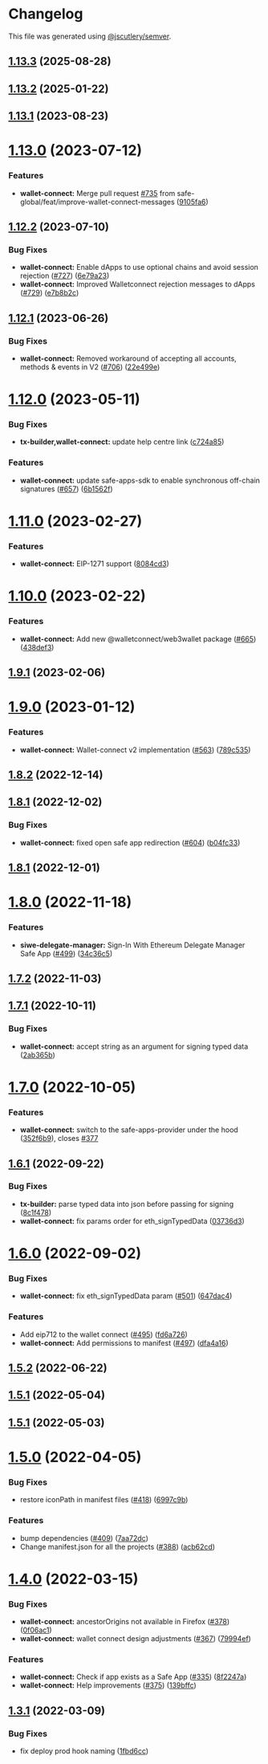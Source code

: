 # Changelog

This file was generated using [@jscutlery/semver](https://github.com/jscutlery/semver).

## [1.13.3](https://github.com/safe-global/safe-react-apps/compare/wallet-connect-1.13.2...wallet-connect-1.13.3) (2025-08-28)



## [1.13.2](https://github.com/safe-global/safe-react-apps/compare/wallet-connect-1.13.1...wallet-connect-1.13.2) (2025-01-22)



## [1.13.1](https://github.com/safe-global/safe-react-apps/compare/wallet-connect-1.13.0...wallet-connect-1.13.1) (2023-08-23)



# [1.13.0](https://github.com/safe-global/safe-react-apps/compare/wallet-connect-1.12.2...wallet-connect-1.13.0) (2023-07-12)


### Features

* **wallet-connect:** Merge pull request [#735](https://github.com/safe-global/safe-react-apps/issues/735) from safe-global/feat/improve-wallet-connect-messages ([9105fa6](https://github.com/safe-global/safe-react-apps/commit/9105fa6cdbc825e0bd6e99e7031d81552ad0df33))



## [1.12.2](https://github.com/safe-global/safe-react-apps/compare/wallet-connect-1.12.1...wallet-connect-1.12.2) (2023-07-10)


### Bug Fixes

* **wallet-connect:** Enable dApps to use optional chains and avoid session rejection ([#727](https://github.com/safe-global/safe-react-apps/issues/727)) ([6e79a23](https://github.com/safe-global/safe-react-apps/commit/6e79a23599a64e9917eb8bc4fd990a12970f2f08))
* **wallet-connect:** Improved Walletconnect rejection messages to dApps ([#729](https://github.com/safe-global/safe-react-apps/issues/729)) ([e7b8b2c](https://github.com/safe-global/safe-react-apps/commit/e7b8b2c18c3af1dc829e0ec49e7726cc22370fe9))



## [1.12.1](https://github.com/safe-global/safe-react-apps/compare/wallet-connect-1.12.0...wallet-connect-1.12.1) (2023-06-26)


### Bug Fixes

* **wallet-connect:** Removed workaround of accepting all accounts, methods & events in V2 ([#706](https://github.com/safe-global/safe-react-apps/issues/706)) ([22e499e](https://github.com/safe-global/safe-react-apps/commit/22e499ef0a213f61e6629ae758160afa47e8d370))



# [1.12.0](https://github.com/safe-global/safe-react-apps/compare/wallet-connect-1.11.0...wallet-connect-1.12.0) (2023-05-11)


### Bug Fixes

* **tx-builder,wallet-connect:** update help centre link ([c724a85](https://github.com/safe-global/safe-react-apps/commit/c724a8566e81bc895c0fa42213ba6ef98992f9a6))


### Features

* **wallet-connect:** update safe-apps-sdk to enable synchronous off-chain signatures ([#657](https://github.com/safe-global/safe-react-apps/issues/657)) ([6b1562f](https://github.com/safe-global/safe-react-apps/commit/6b1562f59eeaff662c212ee0b71f7df602cf0185))



# [1.11.0](https://github.com/safe-global/safe-react-apps/compare/wallet-connect-1.10.0...wallet-connect-1.11.0) (2023-02-27)


### Features

* **wallet-connect:** EIP-1271 support ([8084cd3](https://github.com/safe-global/safe-react-apps/commit/8084cd36ca19fb740db740d3279774f6e3e1b890))



# [1.10.0](https://github.com/safe-global/safe-react-apps/compare/wallet-connect-1.9.1...wallet-connect-1.10.0) (2023-02-22)


### Features

* **wallet-connect:** Add new @walletconnect/web3wallet package ([#665](https://github.com/safe-global/safe-react-apps/issues/665)) ([438def3](https://github.com/safe-global/safe-react-apps/commit/438def39d8aa00a3fd9808b8a494d647723cfd26))



## [1.9.1](https://github.com/safe-global/safe-react-apps/compare/wallet-connect-1.9.0...wallet-connect-1.9.1) (2023-02-06)



# [1.9.0](https://github.com/safe-global/safe-react-apps/compare/wallet-connect-1.8.2...wallet-connect-1.9.0) (2023-01-12)


### Features

* **wallet-connect:** Wallet-connect v2 implementation ([#563](https://github.com/safe-global/safe-react-apps/issues/563)) ([789c535](https://github.com/safe-global/safe-react-apps/commit/789c5356873e0d53b5972a8ea840f76acfa886f3))



## [1.8.2](https://github.com/safe-global/safe-react-apps/compare/wallet-connect-1.8.1...wallet-connect-1.8.2) (2022-12-14)



## [1.8.1](https://github.com/safe-global/safe-react-apps/compare/wallet-connect-1.8.0...wallet-connect-1.8.1) (2022-12-02)


### Bug Fixes

* **wallet-connect:** fixed open safe app redirection ([#604](https://github.com/safe-global/safe-react-apps/issues/604)) ([b04fc33](https://github.com/safe-global/safe-react-apps/commit/b04fc336a0d64100f7236188961d039b6aca81f6))



## [1.8.1](https://github.com/safe-global/safe-react-apps/compare/wallet-connect-1.8.0...wallet-connect-1.8.1) (2022-12-01)



# [1.8.0](https://github.com/safe-global/safe-react-apps/compare/wallet-connect-1.7.2...wallet-connect-1.8.0) (2022-11-18)


### Features

* **siwe-delegate-manager:** Sign-In With Ethereum Delegate Manager Safe App ([#499](https://github.com/safe-global/safe-react-apps/issues/499)) ([34c36c5](https://github.com/safe-global/safe-react-apps/commit/34c36c580300672c6366ad2d534de0a3b1534058))



## [1.7.2](https://github.com/safe-global/safe-react-apps/compare/wallet-connect-1.7.1...wallet-connect-1.7.2) (2022-11-03)



## [1.7.1](https://github.com/safe-global/safe-react-apps/compare/wallet-connect-1.7.0...wallet-connect-1.7.1) (2022-10-11)


### Bug Fixes

* **wallet-connect:** accept string as an argument for signing typed data ([2ab365b](https://github.com/safe-global/safe-react-apps/commit/2ab365b26ab2f5f0f6c56bffcd476951da350a5e))



# [1.7.0](https://github.com/safe-global/safe-react-apps/compare/wallet-connect-1.6.1...wallet-connect-1.7.0) (2022-10-05)


### Features

* **wallet-connect:** switch to the safe-apps-provider under the hood ([352f6b9](https://github.com/safe-global/safe-react-apps/commit/352f6b96e08c46b2bb7a87aaa7451bfa1315fa4a)), closes [#377](https://github.com/safe-global/safe-react-apps/issues/377)



## [1.6.1](https://github.com/safe-global/safe-react-apps/compare/wallet-connect-1.6.0...wallet-connect-1.6.1) (2022-09-22)


### Bug Fixes

* **tx-builder:** parse typed data into json before passing for signing ([8c1f478](https://github.com/safe-global/safe-react-apps/commit/8c1f47804a0633735d6c811c653299a86c0278b0))
* **wallet-connect:** fix params order for eth_signTypedData ([03736d3](https://github.com/safe-global/safe-react-apps/commit/03736d3cce099045b834d8560b700c0cd634c3c8))



# [1.6.0](https://github.com/safe-global/safe-react-apps/compare/wallet-connect-1.5.2...wallet-connect-1.6.0) (2022-09-02)


### Bug Fixes

* **wallet-connect:** fix eth_signTypedData param ([#501](https://github.com/safe-global/safe-react-apps/issues/501)) ([647dac4](https://github.com/safe-global/safe-react-apps/commit/647dac4b6ce2994ce4bd73000ffd7c9833ff3627))


### Features

* Add eip712 to the wallet connect ([#495](https://github.com/safe-global/safe-react-apps/issues/495)) ([fd6a726](https://github.com/safe-global/safe-react-apps/commit/fd6a726dc00c835cd80aca599dcdb6bd9f3f8ab5))
* **wallet-connect:** Add permissions to manifest ([#497](https://github.com/safe-global/safe-react-apps/issues/497)) ([dfa4a16](https://github.com/safe-global/safe-react-apps/commit/dfa4a168eabf86a7ee5c41ba394f2c75502bf878))



## [1.5.2](https://github.com/safe-global/safe-react-apps/compare/wallet-connect-1.5.1...wallet-connect-1.5.2) (2022-06-22)



## [1.5.1](https://github.com/safe-global/safe-react-apps/compare/wallet-connect-1.5.0...wallet-connect-1.5.1) (2022-05-04)



## [1.5.1](https://github.com/safe-global/safe-react-apps/compare/wallet-connect-1.5.0...wallet-connect-1.5.1) (2022-05-03)



# [1.5.0](https://github.com/gnosis/safe-react-apps/compare/wallet-connect-1.4.0...wallet-connect-1.5.0) (2022-04-05)


### Bug Fixes

* restore iconPath in manifest files ([#418](https://github.com/gnosis/safe-react-apps/issues/418)) ([6997c9b](https://github.com/gnosis/safe-react-apps/commit/6997c9b376719fad6c580e99dd4778b3f7cf2549))


### Features

* bump dependencies ([#409](https://github.com/gnosis/safe-react-apps/issues/409)) ([7aa72dc](https://github.com/gnosis/safe-react-apps/commit/7aa72dc47b69848f5c8e2dc3c3ea6c13f1f74cf8))
* Change manifest.json for all the projects ([#388](https://github.com/gnosis/safe-react-apps/issues/388)) ([acb62cd](https://github.com/gnosis/safe-react-apps/commit/acb62cdb0abb9d3ebdab452217e3ad80cec0c524))



# [1.4.0](https://github.com/gnosis/safe-react-apps/compare/wallet-connect-1.3.1...wallet-connect-1.4.0) (2022-03-15)


### Bug Fixes

* **wallet-connect:** ancestorOrigins not available in Firefox ([#378](https://github.com/gnosis/safe-react-apps/issues/378)) ([0f06ac1](https://github.com/gnosis/safe-react-apps/commit/0f06ac1bf868d7fae8525a3616b46f17d3c4348c))
* **wallet-connect:** wallet connect design adjustments ([#367](https://github.com/gnosis/safe-react-apps/issues/367)) ([79994ef](https://github.com/gnosis/safe-react-apps/commit/79994ef8d2c9be94a1d4c47e6ff6809be6c334cb))


### Features

* **wallet-connect:** Check if app exists as a Safe App ([#335](https://github.com/gnosis/safe-react-apps/issues/335)) ([8f2247a](https://github.com/gnosis/safe-react-apps/commit/8f2247a19162314ad692544b5d2958f0bc92d66a))
* **wallet-connect:** Help improvements ([#375](https://github.com/gnosis/safe-react-apps/issues/375)) ([139bffc](https://github.com/gnosis/safe-react-apps/commit/139bffca7be5427112b8062f38ac00947127e620))



## [1.3.1](https://github.com/gnosis/safe-react-apps/compare/wallet-connect-1.3.0...wallet-connect-1.3.1) (2022-03-09)


### Bug Fixes

* fix deploy prod hook naming ([1fbd6cc](https://github.com/gnosis/safe-react-apps/commit/1fbd6cc92fa49a88c55b278a3e8cdbb71d38600e))
